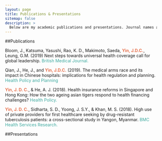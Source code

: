 ```yaml
---
layout: page
title: Publications & Presentations
sitemap: false
description: >
  Below are my academic publications and presentations. Journal names and presentation events in <span style="color:#3EA99F">blue</span>
---
```


##Publications

Bloom, J., Katsuma, Yasushi, Rao, K. D., Makimoto, Saeda, <span style="color:#E67451; font-weight:bold">Yin, J.D.C.</span>, Leung, G.M. (2019) Next steps towards universal health coverage call for global leadership. <span style="color:#3EA99F">British Medical Journal.</span>

Qian, J., He, J., and <span style="color:#E67451; font-weight:bold">Yin, J.D.C.</span> (2019). The medical arms race and its impact in Chinese hospitals: implications for health regulation and planning. <span style="color:#3EA99F">Health Policy and Planning</span>

<span style="color:#E67451; font-weight:bold">Yin, J. D. C.</span>, & He, A. J. (2018). Health insurance reforms in Singapore and Hong Kong: How the two ageing asian tigers respond to health financing challenges? <span style="color:#3EA99F">Health Policy. </span>

<span style="color:#E67451; font-weight:bold">Yin, J. D. C.</span>, Sidharta, S. D., Yoong, J. S.Y., & Khan, M. S. (2018). High use of private providers for
first healthcare seeking by drug-resistant tuberculosis patients: a cross-sectional study in Yangon, Myanmar. <span style="color:#3EA99F">BMC Health Services Research.</span>

##Presentations
